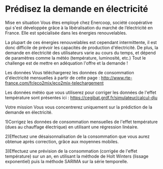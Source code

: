 # Prédisez la demande en électricité

Mise en situation
Vous êtes employé chez Enercoop, société coopérative qui s'est développée grâce à la libéralisation du marché de l’électricité en France. Elle est spécialisée dans les énergies renouvelables.

La plupart de ces énergies renouvelables est cependant intermittente, il est donc difficile de prévoir les capacités de production d'électricité. De plus, la demande en électricité des utilisateurs varie au cours du temps, et dépend de paramètres comme la météo (température, luminosité, etc.) Tout le challenge est de mettre en adéquation l'offre et la demande !

Les données
Vous téléchargerez les données de consommation d'électricité mensuelles à partir de cette page : http://www.rte-france.com/fr/eco2mix/eco2mix-telechargement

Les données météo que vous utiliserez pour corriger les données de l'effet température sont présentes ici : https://cegibat.grdf.fr/simulateur/calcul-dju

Votre mission
Vous vous concentrerez uniquement sur la prédiction de la demande en électricité.

1)Corrigez les données de consommation mensuelles de l'effet température (dues au chauffage électrique) en utilisant une régression linéaire.

2)Effectuez une désaisonnalisation de la consommation que vous aurez obtenue après correction, grâce aux moyennes mobiles.

3)Effectuez une prévision de la consommation (corrigée de l'effet température) sur un an, en utilisant la méthode de Holt Winters (lissage exponentiel) puis la méthode SARIMA sur la série temporelle.
